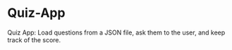 # Quiz-App
Quiz App: Load questions from a JSON file, ask them to the user, and keep track of the score.
